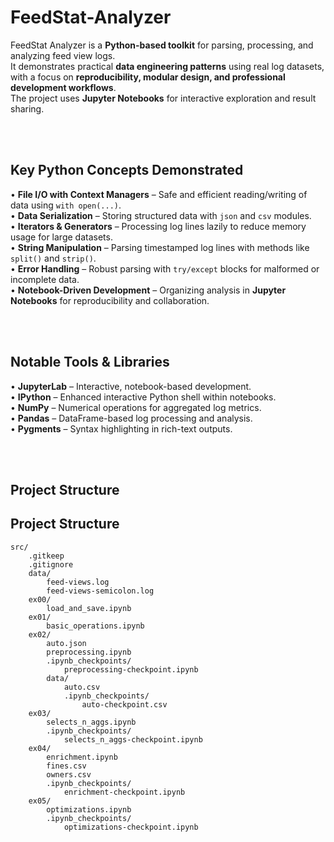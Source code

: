 # FeedStat-Analyzer
FeedStat Analyzer is a **Python-based toolkit** for parsing, processing, and analyzing feed view logs.  
It demonstrates practical **data engineering patterns** using real log datasets, with a focus on **reproducibility, modular design, and professional development workflows**.  
The project uses **Jupyter Notebooks** for interactive exploration and result sharing.  

<br><br>

## Key Python Concepts Demonstrated
• **File I/O with Context Managers** – Safe and efficient reading/writing of data using `with open(...)`.  
• **Data Serialization** – Storing structured data with `json` and `csv` modules.  
• **Iterators & Generators** – Processing log lines lazily to reduce memory usage for large datasets.  
• **String Manipulation** – Parsing timestamped log lines with methods like `split()` and `strip()`.  
• **Error Handling** – Robust parsing with `try/except` blocks for malformed or incomplete data.  
• **Notebook-Driven Development** – Organizing analysis in **Jupyter Notebooks** for reproducibility and collaboration.  

<br><br>

## Notable Tools & Libraries
• **JupyterLab** – Interactive, notebook-based development.  
• **IPython** – Enhanced interactive Python shell within notebooks.  
• **NumPy** – Numerical operations for aggregated log metrics.  
• **Pandas** – DataFrame-based log processing and analysis.  
• **Pygments** – Syntax highlighting in rich-text outputs.  

<br><br>

## Project Structure


## Project Structure 
```
src/
    .gitkeep
    .gitignore
    data/
        feed-views.log
        feed-views-semicolon.log
    ex00/
        load_and_save.ipynb
    ex01/
        basic_operations.ipynb
    ex02/
        auto.json
        preprocessing.ipynb
        .ipynb_checkpoints/
            preprocessing-checkpoint.ipynb
        data/
            auto.csv
            .ipynb_checkpoints/
                auto-checkpoint.csv
    ex03/
        selects_n_aggs.ipynb
        .ipynb_checkpoints/
            selects_n_aggs-checkpoint.ipynb
    ex04/
        enrichment.ipynb
        fines.csv
        owners.csv
        .ipynb_checkpoints/
            enrichment-checkpoint.ipynb
    ex05/
        optimizations.ipynb
        .ipynb_checkpoints/
            optimizations-checkpoint.ipynb
```
